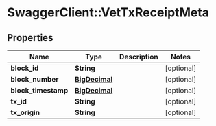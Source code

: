 # SwaggerClient::VetTxReceiptMeta

## Properties
Name | Type | Description | Notes
------------ | ------------- | ------------- | -------------
**block_id** | **String** |  | [optional] 
**block_number** | [**BigDecimal**](BigDecimal.md) |  | [optional] 
**block_timestamp** | [**BigDecimal**](BigDecimal.md) |  | [optional] 
**tx_id** | **String** |  | [optional] 
**tx_origin** | **String** |  | [optional] 

